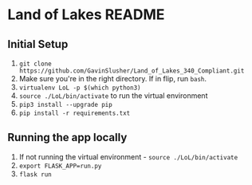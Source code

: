 # Land of Lakes README

## Initial Setup

1. `git clone https://github.com/GavinSlusher/Land_of_Lakes_340_Compliant.git`
2. Make sure you're in the right directory. If in flip, run `bash`. 
3. `virtualenv LoL -p $(which python3)`
4. `source ./LoL/bin/activate` to run the virtual environment
5. `pip3 install --upgrade pip`
6. `pip install -r requirements.txt`

## Running the app locally

1. If not running the virtual environment - `source ./LoL/bin/activate`
2. `export FLASK_APP=run.py`
3. `flask run`

